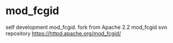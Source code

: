 # mod_fcgid
self development mod_fcgid. fork from Apache 2.2 mod_fcgid svn repository https://httpd.apache.org/mod_fcgid/
